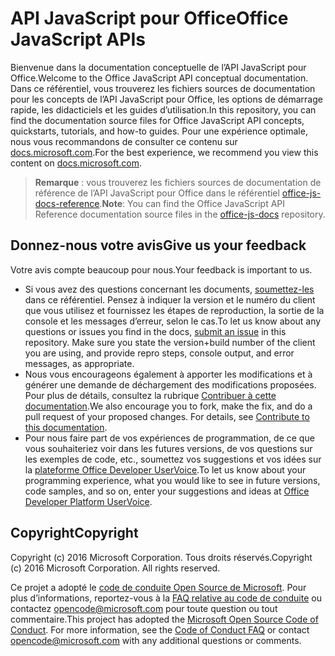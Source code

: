 # <a name="office-javascript-apis"></a><span data-ttu-id="5562f-101">API JavaScript pour Office</span><span class="sxs-lookup"><span data-stu-id="5562f-101">Office JavaScript APIs</span></span>

<span data-ttu-id="5562f-102">Bienvenue dans la documentation conceptuelle de l’API JavaScript pour Office.</span><span class="sxs-lookup"><span data-stu-id="5562f-102">Welcome to the Office JavaScript API conceptual documentation.</span></span> <span data-ttu-id="5562f-103">Dans ce référentiel, vous trouverez les fichiers sources de documentation pour les concepts de l’API JavaScript pour Office, les options de démarrage rapide, les didacticiels et les guides d’utilisation.</span><span class="sxs-lookup"><span data-stu-id="5562f-103">In this repository, you can find the documentation source files for Office JavaScript API concepts, quickstarts, tutorials, and how-to guides.</span></span> <span data-ttu-id="5562f-104">Pour une expérience optimale, nous vous recommandons de consulter ce contenu sur [docs.microsoft.com](https://docs.microsoft.com/office/dev/add-ins).</span><span class="sxs-lookup"><span data-stu-id="5562f-104">For the best experience, we recommend you view this content on [docs.microsoft.com](https://docs.microsoft.com/office/dev/add-ins).</span></span>

> <span data-ttu-id="5562f-105">**Remarque** : vous trouverez les fichiers sources de documentation de référence de l’API JavaScript pour Office dans le référentiel [office-js-docs-reference](https://github.com/OfficeDev/office-js-docs-reference).</span><span class="sxs-lookup"><span data-stu-id="5562f-105">**Note**: You can find the Office JavaScript API Reference documentation source files in the [office-js-docs](https://github.com/OfficeDev/office-js-docs-reference) repository.</span></span>

## <a name="give-us-your-feedback"></a><span data-ttu-id="5562f-106">Donnez-nous votre avis</span><span class="sxs-lookup"><span data-stu-id="5562f-106">Give us your feedback</span></span>

<span data-ttu-id="5562f-107">Votre avis compte beaucoup pour nous.</span><span class="sxs-lookup"><span data-stu-id="5562f-107">Your feedback is important to us.</span></span> 
* <span data-ttu-id="5562f-p102">Si vous avez des questions concernant les documents, [soumettez-les](https://github.com/OfficeDev/office-js-docs-pr/issues) dans ce référentiel. Pensez à indiquer la version et le numéro du client que vous utilisez et fournissez les étapes de reproduction, la sortie de la console et les messages d’erreur, selon le cas.</span><span class="sxs-lookup"><span data-stu-id="5562f-p102">To let us know about any questions or issues you find in the docs, [submit an issue](https://github.com/OfficeDev/office-js-docs-pr/issues) in this repository. Make sure you state the version+build number of the client you are using, and provide repro steps, console output, and error messages, as appropriate.</span></span> 
* <span data-ttu-id="5562f-p103">Nous vous encourageons également à apporter les modifications et à générer une demande de déchargement des modifications proposées. Pour plus de détails, consultez la rubrique [Contribuer à cette documentation](Contributing.md).</span><span class="sxs-lookup"><span data-stu-id="5562f-p103">We also encourage you to fork, make the fix, and do a pull request of your proposed changes. For details, see [Contribute to this documentation](Contributing.md).</span></span> 
* <span data-ttu-id="5562f-112">Pour nous faire part de vos expériences de programmation, de ce que vous souhaiteriez voir dans les futures versions, de vos questions sur les exemples de code, etc., soumettez vos suggestions et vos idées sur la [plateforme Office Developer UserVoice](https://officespdev.uservoice.com/).</span><span class="sxs-lookup"><span data-stu-id="5562f-112">To let us know about your programming experience, what you would like to see in future versions, code samples, and so on, enter your suggestions and ideas at [Office Developer Platform UserVoice](https://officespdev.uservoice.com/).</span></span>

## <a name="copyright"></a><span data-ttu-id="5562f-113">Copyright</span><span class="sxs-lookup"><span data-stu-id="5562f-113">Copyright</span></span>

<span data-ttu-id="5562f-p104">Copyright (c) 2016 Microsoft Corporation. Tous droits réservés.</span><span class="sxs-lookup"><span data-stu-id="5562f-p104">Copyright (c) 2016 Microsoft Corporation. All rights reserved.</span></span>


<span data-ttu-id="5562f-p105">Ce projet a adopté le [code de conduite Open Source de Microsoft](https://opensource.microsoft.com/codeofconduct/). Pour plus d’informations, reportez-vous à la [FAQ relative au code de conduite](https://opensource.microsoft.com/codeofconduct/faq/) ou contactez [opencode@microsoft.com](mailto:opencode@microsoft.com) pour toute question ou tout commentaire.</span><span class="sxs-lookup"><span data-stu-id="5562f-p105">This project has adopted the [Microsoft Open Source Code of Conduct](https://opensource.microsoft.com/codeofconduct/). For more information, see the [Code of Conduct FAQ](https://opensource.microsoft.com/codeofconduct/faq/) or contact [opencode@microsoft.com](mailto:opencode@microsoft.com) with any additional questions or comments.</span></span>
